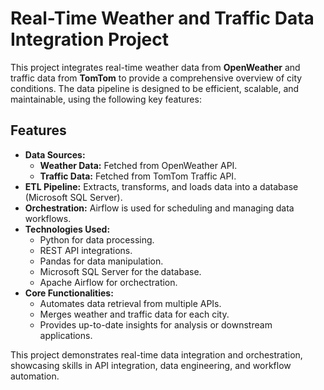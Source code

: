 <!DOCTYPE html>
<html lang="en">
<head>
    <meta charset="UTF-8">
    <meta name="viewport" content="width=device-width, initial-scale=1.0">
</head>
<body>
    <h1>Real-Time Weather and Traffic Data Integration Project</h1>
    <p>
        This project integrates real-time weather data from <strong>OpenWeather</strong> and traffic data from <strong>TomTom</strong> 
        to provide a comprehensive overview of city conditions. The data pipeline is designed to be efficient, scalable, and maintainable, using the following key features:
    </p>
    <h2>Features</h2>
    <ul>
        <li>
            <strong>Data Sources:</strong>
            <ul>
                <li><strong>Weather Data:</strong> Fetched from OpenWeather API.</li>
                <li><strong>Traffic Data:</strong> Fetched from TomTom Traffic API.</li>
            </ul>
        </li>
        <li>
            <strong>ETL Pipeline:</strong> Extracts, transforms, and loads data into a database (Microsoft SQL Server).
        </li>
        <li>
            <strong>Orchestration:</strong> Airflow is used for scheduling and managing data workflows.
        </li>
        <li>
            <strong>Technologies Used:</strong>
            <ul>
                <li>Python for data processing.</li>
                <li>REST API integrations.</li>
                <li>Pandas for data manipulation.</li>
              <li>Microsoft SQL Server for the database.</li>
              <li>Apache Airflow for orchectration.</li>
            </ul>
        </li>
        <li>
            <strong>Core Functionalities:</strong>
            <ul>
                <li>Automates data retrieval from multiple APIs.</li>
                <li>Merges weather and traffic data for each city.</li>
                <li>Provides up-to-date insights for analysis or downstream applications.</li>
            </ul>
        </li>
    </ul>
    <p>
        This project demonstrates real-time data integration and orchestration, showcasing skills in API integration, data engineering, and workflow automation.
    </p>
</body>
</html>

